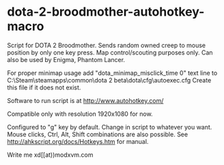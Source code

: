 # dota-2-broodmother-autohotkey-macro

Script for DOTA 2 Broodmother.
Sends random owned creep to mouse position by only one key press.
Map control/scouting purposes only.
Can also be used by Enigma, Phantom Lancer.

For proper minimap usage add "dota_minimap_misclick_time 0" text line to
C:\Steam\steamapps\common\dota 2 beta\dota\cfg\autoexec.cfg
Create this file if it does not exist.

Software to run script is at http://www.autohotkey.com/

Compatible only with resolution 1920x1080 for now.

Configured to "g" key by default. Change in script to whatever you want. Mouse clicks, Ctrl, Alt, Shift combinations are also possible. See http://ahkscript.org/docs/Hotkeys.htm for manual.

Write me xd[[at))modxvm.com
